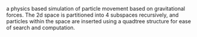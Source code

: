 a physics based simulation of particle movement based on gravitational forces. The 2d space is partitioned into 4 subspaces recursively, and particles within the space are inserted using a quadtree structure for ease of search and computation.
